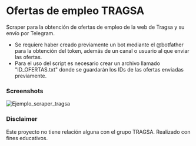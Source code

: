 # Ofertas de empleo TRAGSA

Scraper para la obtención de ofertas de empleo de la web de Tragsa y su envío por Telegram.

 - Se requiere haber creado previamente un bot mediante el @botfather para la obtención del token, además de un canal o usuario al que enviar las ofertas.
 - Para el uso del script es necesario crear un archivo llamado
   "ID_OFERTAS.txt" donde se guardarán los IDs de las ofertas enviadas previamente.

### Screenshots

![Ejemplo_scraper_tragsa](https://github.com/aledor07/Scraper_Tragsa/assets/86531400/85bc9358-ea43-4549-a5d7-c53f7da0ce98)



### Disclaimer

Este proyecto no tiene relación alguna con el grupo TRAGSA. Realizado con fines educativos.
